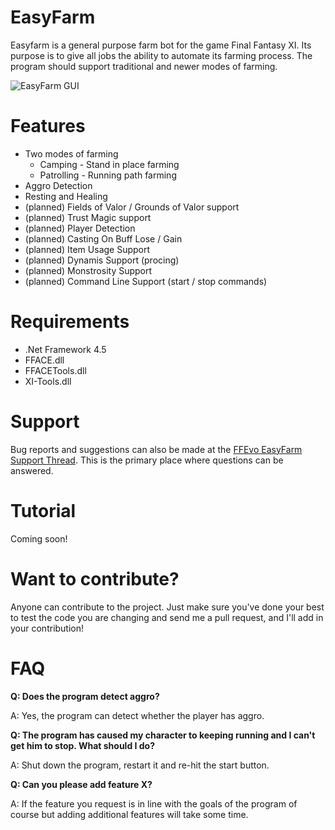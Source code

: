 # EasyFarm
Easyfarm is a general purpose farm bot for the game Final Fantasy XI. Its purpose is to give all jobs the ability to automate its farming process. The program should support traditional and newer modes of farming. 

![EasyFarm GUI](http://snag.gy/hc2Wj.jpg)

# Features
* Two modes of farming
  * Camping - Stand in place farming
  * Patrolling - Running path farming
* Aggro Detection
* Resting and Healing
* (planned) Fields of Valor / Grounds of Valor support
* (planned) Trust Magic support
* (planned) Player Detection
* (planned) Casting On Buff Lose / Gain
* (planned) Item Usage Support 
* (planned) Dynamis Support (procing)
* (planned) Monstrosity Support
* (planned) Command Line Support (start / stop commands)

# Requirements
* .Net Framework 4.5
* FFACE.dll
* FFACETools.dll
* XI-Tools.dll

# Support
Bug reports and suggestions can also be made at the [FFEvo EasyFarm Support Thread](http://www.ffevo.net/topic/3137-easyfarm/). This is the primary place where questions can be answered.

# Tutorial
Coming soon!

# Want to contribute?
Anyone can contribute to the project. Just make sure you've done your best to test the code you are changing and send me a pull request, and I'll add in your contribution!

# FAQ
**Q: Does the program detect aggro?**

A: Yes, the program can detect whether the player has aggro.

**Q: The program has caused my character to keeping running and I can't get him to stop. What should I do?**

A: Shut down the program, restart it and re-hit the start button.

**Q: Can you please add feature X?**

A: If the feature you request is in line with the goals of the program of course but adding additional features will take some time. 